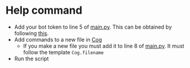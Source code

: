 # Help command

* Add your bot token to line 5 of [main.py](https://github.com/NexInfinite/DiscordBotHelp/tree/a3607068536fa4e82d8902c21ed6762dad9ff144/Help%20Command/main.py). This can be obtained by following [this](https://discordpy.readthedocs.io/en/latest/discord.html).
* Add commands to a new file in [Cog](https://github.com/NexInfinite/DiscordBotHelp/tree/a3607068536fa4e82d8902c21ed6762dad9ff144/Help%20Command/Cog/README.md)
  * If you make a new file you must add it to line 8 of [main.py](https://github.com/NexInfinite/DiscordBotHelp/tree/a3607068536fa4e82d8902c21ed6762dad9ff144/Help%20Command/main.py). It must follow the template `Cog.filename`
* Run the script

